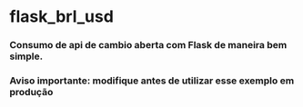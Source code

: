 # flask_brl_usd
### Consumo de api de cambio aberta com Flask de maneira bem simple.
### Aviso importante: modifique antes de utilizar esse exemplo em produção
